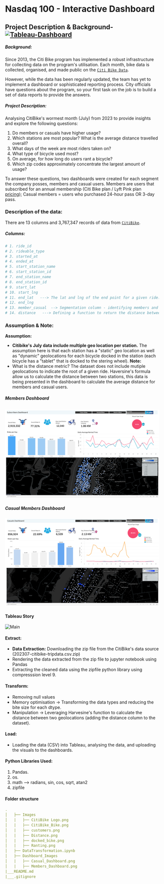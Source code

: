# Nasdaq 100 - Interactive Dashboard
## Project Description  & Background- [![Tableau-Dashboard](https://img.shields.io/badge/Dashboard-Presentation-black?style=flat&logo=atandt)](https://public.tableau.com/views/CitiBike_GalBeeri/CasualRidersDashboard?:language=en-US&publish=yes&:display_count=n&:origin=viz_share_link) 

##### Background:
Since 2013, the Citi Bike program has implemented a robust infrastructure for collecting data on the program's utilisation. Each month, bike data is collected, organised, and made public on the [`Citi Bike Data`](https://citibikenyc.com/system-data).

However, while the data has been regularly updated, the team has yet to implement a dashboard or sophisticated reporting process. City officials have questions about the program, so your first task on the job is to build a set of data reports to provide the answers.

##### Project Description:
Analysing CitiBike's wormest month (July) from 2023 to provide insights and explore the following questions:
1. Do members or casuals have higher usage? 
2. Which stations are most popular? What is the average distance travelled overall? 
3. What days of the week are most riders taken on? 
4. What type of bicycle used most? 
5. On average, for how long do users rant a bicycle? 
6. Which zip codes approximately concentrate the largest amount of usage? 

To answer these questions, two dashboards were created for each segment the company posses, members and casual users. Members are users that subscribed for an annual membership (Citi Bike plan  / Lyft Pink plan [pricing](https://citibikenyc.com/pricing)); Casual members = users who purchased 24-hour pass OR 3-day pass. 
### Description of the data: 
There are 13 columns and 3,767,347 records of data from [`CitiBike`](https://s3.amazonaws.com/tripdata/index.html).
##### Columns: 
``` python
# 1. ride_id               
# 2. rideable_type         
# 3. started_at            
# 4. ended_at              
# 5. start_station_name    
# 6. start_station_id      
# 7. end_station_name      
# 8. end_station_id        
# 9. start_lat             
# 10. start_lng             
# 11. end_lat   ---> The lat and lng of the end point for a given ride.            
# 12. end_lng               
# 13. member_casual  --> Segmentation column - identifying members and casual users         
# 14. distance   ---> Defining a function to return the distance betwee two geolocation points given a sphere - Haversine formula
```
        
### Assumption & Note:
**Assumption:**
* **Citibike's July data include multiple geo location per station.** The assumption here is that each station has a "static" geo location as well as "dynamic" geolocations for each bicycle docked in the station (each bicycle has a "tablet" that is docked to the stering wheel). 
**Note:**
* What is the distance metric? The dataset does not include mutiple geolocations to indicate the root of a given ride. Haversine's formula allow us to calculate the distance between two stations, this data is being presented in the dashboard to calculate the average distance for members and casual users. 

##### Members Dashboard 
![members_dashboard](https://github.com/Kokolipa/Tableau_CitiBIke/blob/city_main/Dashboard_Images/Members_Dashboard.png)
----------------------------------------------------------------
##### Casual Members Dashboard 
![casual_members_dashboard](https://github.com/Kokolipa/Tableau_CitiBIke/blob/city_main/Dashboard_Images/Casual_Dashboard.png)
#### Tableau Story
![Main](https://media.giphy.com/media/v1.Y2lkPTc5MGI3NjExdmJ6eGt3dW5wdzVrY3lmYXhweXFia2V3cDlncTg0NXZnZ3RmY3lzeSZlcD12MV9pbnRlcm5hbF9naWZfYnlfaWQmY3Q9Zw/1iqC3KRYMkwlA0kfkX/giphy.gif)




#### Extract: 
* **Data Extraction:** Downloading the zip file from the CitiBike's data source (202307-citibike-tripdata.csv.zip)
* Rendering the data extracted from the zip file to jupyter notebook using Pandas
* Extracting the cleaned data using the zipfile python library using compresssion level 9. 
#### Transform: 
* Removing null values
* Memory optimisation -> Transforming the data types and reducing the bite size for each dtype.
* Manipulation -> Leveraging Harvesine's function to calculate the distance between two geolocations (adding the distance column to the dataset). 
#### Load: 
* Loading the data (CSV) into Tableau, analysing the data, and uploading the visuals to the dashboards.


#### Python Libraries Used:
1. Pandas.
2. os. 
3. math --> radians, sin, cos, sqrt, atan2
4. zipfile 


#### Folder structure
``` yml
.
│   ├── Images 
│   |   ├── CitiBike Logo.png      
│   |   ├── CitiBike_Bike.png          
│   |   ├── customers.png         
│   |   ├── Distance.png        
│   |   ├── docked_bike.png
│   |   ├── Ranting.png       
│   ├── DataTransformation.ipynb     
│   ├── Dashboard_Images
│   |   ├── Casual_Dashboard.png      
│   |   ├── Members_Dashboard.png     
|___README.md
|___.gitignore                
``` 